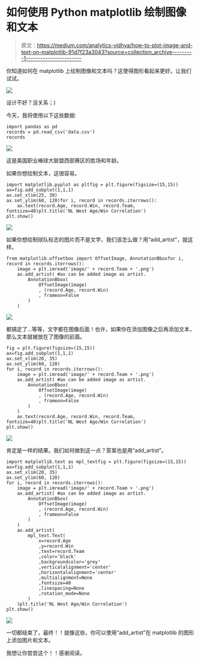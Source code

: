 # 如何使用 Python matplotlib 绘制图像和文本

> 原文：<https://medium.com/analytics-vidhya/how-to-plot-image-and-text-on-matplotlib-91d7f23a3043?source=collection_archive---------1----------------------->

你知道如何在 matplotlib 上绘制图像和文本吗？这使得图形看起来更好。让我们试试。

![](img/2097be9cd4de9d236ae65cad87ca6f59.png)

设计不好？没关系；)

今天，我将使用以下这些数据:

```
import pandas as pd
records = pd.read_csv('data.csv')
records
```

![](img/21fd1e2d68578208a18f5a7af56fca37.png)

这是美国职业棒球大联盟西部赛区的胜场和年龄。

如果你想绘制文本，这很容易。

```
import matplotlib.pyplot as pltfig = plt.figure(figsize=(15,15))
ax=fig.add_subplot(1,1,1)
ax.set_xlim(25, 30)
ax.set_ylim(60, 120)for i, record in records.iterrows():
    ax.text(record.Age, record.Win, record.Team, fontsize=40)plt.title('NL West Age/Win Correlation')
plt.show()
```

![](img/02c7f6238f606bae990d428bb41f0430.png)

如果你想绘制球队标志的图片而不是文字，我们该怎么做？用“add_artist”，就这样。

```
from matplotlib.offsetbox import OffsetImage, AnnotationBboxfor i, record in records.iterrows():
    image = plt.imread('image/' + record.Team + '.png') 
    ax.add_artist( #ax can be added image as artist.
        AnnotationBbox(
            OffsetImage(image)
            , (record.Age, record.Win)
            , frameon=False
        ) 
    )
```

![](img/7c0ae261e9b5392bc9220041224f68aa.png)

都搞定了…等等，文字都在图像后面！也许，如果你在添加图像之后再添加文本，那么文本就被放在了图像的前面。

```
fig = plt.figure(figsize=(15,15))
ax=fig.add_subplot(1,1,1)
ax.set_xlim(20, 35)
ax.set_ylim(60, 120)
for i, record in records.iterrows():
    image = plt.imread('image/' + record.Team + '.png') 
    ax.add_artist( #ax can be added image as artist.
        AnnotationBbox(
            OffsetImage(image)
            , (record.Age, record.Win)
            , frameon=False
        ) 
    )
    ax.text(record.Age, record.Win, record.Team, fontsize=40)plt.title('NL West Age/Win Correlation')
plt.show()
```

![](img/7c0ae261e9b5392bc9220041224f68aa.png)

肯定是一样的结果。我们如何做到这一点？答案也是用“add_artist”。

```
import matplotlib.text as mpl_textfig = plt.figure(figsize=(15,15))
ax=fig.add_subplot(1,1,1)
ax.set_xlim(20, 35)
ax.set_ylim(60, 120)
for i, record in records.iterrows():
    image = plt.imread('image/' + record.Team + '.png') 
    ax.add_artist( #ax can be added image as artist.
        AnnotationBbox(
            OffsetImage(image)
            , (record.Age, record.Win)
            , frameon=False
        ) 
    )
    ax.add_artist(
        mpl_text.Text(
            x=record.Age
            ,y=record.Win
            ,text=record.Team
            ,color='black'
            ,backgroundcolor='grey'
            ,verticalalignment='center'
            ,horizontalalignment='center'
            ,multialignment=None
            ,fontsize=40
            ,linespacing=None
            ,rotation_mode=None
        )
    )plt.title('NL West Age/Win Correlation')
plt.show()
```

![](img/2097be9cd4de9d236ae65cad87ca6f59.png)

一切都结束了，最终！！就像这些，你可以使用“add_artist”在 matplotlib 的图形上添加图片和文本。

我想让你尝尝这个！！感谢阅读。